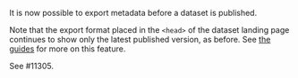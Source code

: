 It is now possible to export metadata before a dataset is published.

Note that the export format placed in the `<head>` of the dataset landing page continues to show only the latest published version, as before. See [the guides](https://preview.guides.gdcc.io/en/develop/admin/discoverability.html#schema-org-json-ld-croissant-metadata) for more on this feature.

See #11305.
